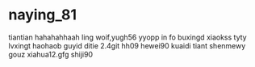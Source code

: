 # naying_81
tiantian
hahahahhaah
ling
woif,yugh56
yyopp
in fo
buxingd
xiaokss
tyty
lvxingt
haohaob
guyid
ditie
2.4git
hh09
hewei90
kuaidi
tiant
shenmewy
gouz
xiahua12.gfg
shiji90

